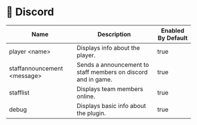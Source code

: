 # 🤖 Discord

<table><thead><tr><th>Name</th><th>Description</th><th data-type="checkbox">Enabled By Default</th></tr></thead><tbody><tr><td>player &#x3C;name></td><td>Displays info about the player.</td><td>true</td></tr><tr><td>staffannouncement &#x3C;message></td><td>Sends a announcement to staff members on discord and in game.</td><td>true</td></tr><tr><td>stafflist</td><td>Displays team members online.</td><td>true</td></tr><tr><td>debug</td><td>Displays basic info about the plugin.</td><td>true</td></tr></tbody></table>
